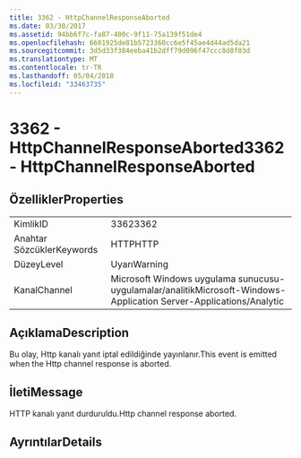 ```yaml
---
title: 3362 - HttpChannelResponseAborted
ms.date: 03/30/2017
ms.assetid: 94bb6f7c-fa87-400c-9f11-75a139f51de4
ms.openlocfilehash: 6601925de81b5723360cc6e5f45ae4d44ad5da21
ms.sourcegitcommit: 3d5d33f384eeba41b2dff79d096f47ccc8d8f03d
ms.translationtype: MT
ms.contentlocale: tr-TR
ms.lasthandoff: 05/04/2018
ms.locfileid: "33463735"
---
```

# <a name="3362---httpchannelresponseaborted"></a><span data-ttu-id="8ed13-102">3362 - HttpChannelResponseAborted</span><span class="sxs-lookup"><span data-stu-id="8ed13-102">3362 - HttpChannelResponseAborted</span></span>
## <a name="properties"></a><span data-ttu-id="8ed13-103">Özellikler</span><span class="sxs-lookup"><span data-stu-id="8ed13-103">Properties</span></span>  
  
|||  
|-|-|  
|<span data-ttu-id="8ed13-104">Kimlik</span><span class="sxs-lookup"><span data-stu-id="8ed13-104">ID</span></span>|<span data-ttu-id="8ed13-105">3362</span><span class="sxs-lookup"><span data-stu-id="8ed13-105">3362</span></span>|  
|<span data-ttu-id="8ed13-106">Anahtar Sözcükler</span><span class="sxs-lookup"><span data-stu-id="8ed13-106">Keywords</span></span>|<span data-ttu-id="8ed13-107">HTTP</span><span class="sxs-lookup"><span data-stu-id="8ed13-107">HTTP</span></span>|  
|<span data-ttu-id="8ed13-108">Düzey</span><span class="sxs-lookup"><span data-stu-id="8ed13-108">Level</span></span>|<span data-ttu-id="8ed13-109">Uyarı</span><span class="sxs-lookup"><span data-stu-id="8ed13-109">Warning</span></span>|  
|<span data-ttu-id="8ed13-110">Kanal</span><span class="sxs-lookup"><span data-stu-id="8ed13-110">Channel</span></span>|<span data-ttu-id="8ed13-111">Microsoft Windows uygulama sunucusu-uygulamalar/analitik</span><span class="sxs-lookup"><span data-stu-id="8ed13-111">Microsoft-Windows-Application Server-Applications/Analytic</span></span>|  
  
## <a name="description"></a><span data-ttu-id="8ed13-112">Açıklama</span><span class="sxs-lookup"><span data-stu-id="8ed13-112">Description</span></span>  
 <span data-ttu-id="8ed13-113">Bu olay, Http kanalı yanıt iptal edildiğinde yayınlanır.</span><span class="sxs-lookup"><span data-stu-id="8ed13-113">This event is emitted when the Http channel response is aborted.</span></span>  
  
## <a name="message"></a><span data-ttu-id="8ed13-114">İleti</span><span class="sxs-lookup"><span data-stu-id="8ed13-114">Message</span></span>  
 <span data-ttu-id="8ed13-115">HTTP kanalı yanıt durduruldu.</span><span class="sxs-lookup"><span data-stu-id="8ed13-115">Http channel response aborted.</span></span>  
  
## <a name="details"></a><span data-ttu-id="8ed13-116">Ayrıntılar</span><span class="sxs-lookup"><span data-stu-id="8ed13-116">Details</span></span>
